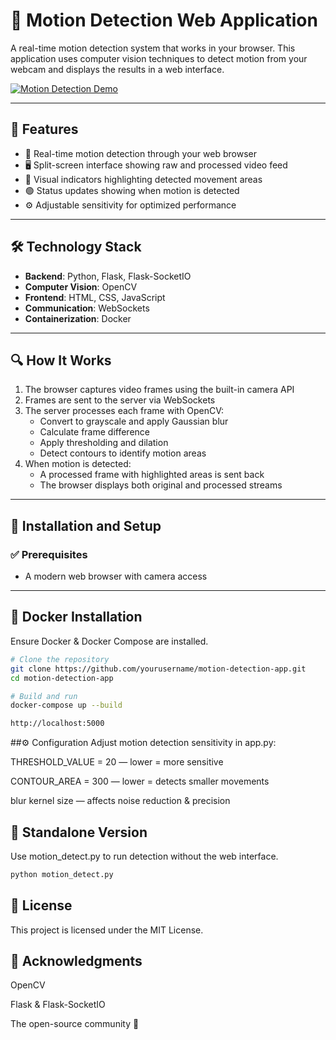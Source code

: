 # 🎯 Motion Detection Web Application

A real-time motion detection system that works in your browser. This application uses computer vision techniques to detect motion from your webcam and displays the results in a web interface.


[![Motion Detection Demo](https://img.youtube.com/vi/hvBce2IOrsg/0.jpg)](https://www.youtube.com/watch?v=hvBce2IOrsg)


---

## 🚀 Features

- 📸 Real-time motion detection through your web browser  
- 🖥️ Split-screen interface showing raw and processed video feed  
- 🎯 Visual indicators highlighting detected movement areas  
- 🟢 Status updates showing when motion is detected  
- ⚙️ Adjustable sensitivity for optimized performance  

---

## 🛠️ Technology Stack

- **Backend**: Python, Flask, Flask-SocketIO  
- **Computer Vision**: OpenCV  
- **Frontend**: HTML, CSS, JavaScript  
- **Communication**: WebSockets  
- **Containerization**: Docker  

---

## 🔍 How It Works

1. The browser captures video frames using the built-in camera API  
2. Frames are sent to the server via WebSockets  
3. The server processes each frame with OpenCV:
   - Convert to grayscale and apply Gaussian blur  
   - Calculate frame difference  
   - Apply thresholding and dilation  
   - Detect contours to identify motion areas  
4. When motion is detected:
   - A processed frame with highlighted areas is sent back  
   - The browser displays both original and processed streams  

---

## 🧪 Installation and Setup

### ✅ Prerequisites
- A modern web browser with camera access  

---

## 🐳 Docker Installation
Ensure Docker & Docker Compose are installed.

```bash
# Clone the repository
git clone https://github.com/yourusername/motion-detection-app.git
cd motion-detection-app

# Build and run
docker-compose up --build
```
```bash
http://localhost:5000
```
##⚙️ Configuration
Adjust motion detection sensitivity in app.py:

THRESHOLD_VALUE = 20 — lower = more sensitive

CONTOUR_AREA = 300 — lower = detects smaller movements

blur kernel size — affects noise reduction & precision

## 🧾 Standalone Version
Use motion_detect.py to run detection without the web interface.
```bash
python motion_detect.py
```
## 📄 License
This project is licensed under the MIT License.

## 🙏 Acknowledgments
OpenCV

Flask & Flask-SocketIO

The open-source community 💜
